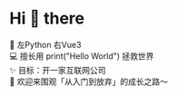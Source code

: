 # Hi 👋 there 
🐍  左Python 右Vue3<br/>
💻 擅长用 print("Hello World") 拯救世界<br/>
✨ 目标：开一家互联网公司<br/>
🚀 欢迎来围观「从入门到放弃」的成长之路～<br/>
